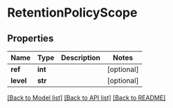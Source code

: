 # RetentionPolicyScope


## Properties
Name | Type | Description | Notes
------------ | ------------- | ------------- | -------------
**ref** | **int** |  | [optional] 
**level** | **str** |  | [optional] 

[[Back to Model list]](../README.md#documentation-for-models) [[Back to API list]](../README.md#documentation-for-api-endpoints) [[Back to README]](../README.md)


